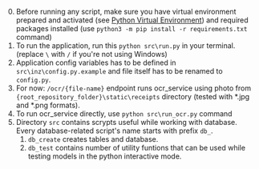 0. Before running any script, make sure you have virtual environment prepared and activated (see [Python Virtual Environment](https://uoa-eresearch.github.io/eresearch-cookbook/recipe/2014/11/26/python-virtual-env/)) and required packages installed (use `python3 -m pip install -r requirements.txt` command)
1. To run the application, run this `python src\run.py` in your terminal. (replace `\` with `/` if you're not using Windows)
2. Application config variables has to be defined in `src\inz\config.py.example` and file itself has to be renamed to `config.py`.
3. For now: `/ocr/{file-name}` endpoint runs ocr_service using photo from `{root_repository_folder}\static\receipts` directory (tested with *.jpg and *.png formats).
4. To run ocr_service directly, use `python src\run_ocr.py` command
5. Directory `src` contains scrypts useful while working with database. Every database-related script's name starts with prefix `db_`.
    1. `db_create` creates tables and database.
    2. `db_test` contains number of utility funtions that can be used while testing models in the python interactive mode.